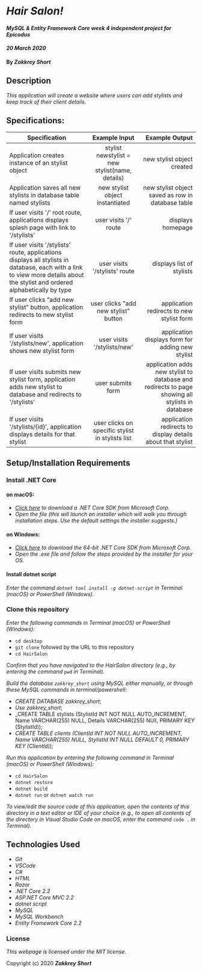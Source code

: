 # _Hair Salon!_

#### _MySQL & Entity Framework Core week 4 independent project for Epicodus_
#### _20 March 2020_

#### By _**Zakkrey Short**_

## Description

_This application will create a website where users can add stylists and keep track of their client details._

## Specifications: 

| Specification | Example Input | Example Output |
| ------------- |:-------------:| -------------------:|
| Application creates instance of an stylist object | stylist newstylist = new stylist(name, details) | new stylist object created |
| Application saves all new stylists in database table named stylists | new stylist object instantiated | new stylist object saved as row in database table |
| If user visits '/' root route, applications displays splash page with link to '/stylists' | user visits '/' route | displays homepage |
| If user visits '/stylists' route, applications displays all stylists in database, each with a link to view more details about the stylist and ordered alphabetically by type | user visits '/stylists' route | displays list of stylists |
| If user clicks "add new stylist" button, application redirects to new stylist form | user clicks "add new stylist" button | application redirects to new stylist form |
| If user visits '/stylists/new', application shows new stylist form | user visits '/stylists/new' | application displays form for adding new stylist |
| If user visits submits new stylist form, application adds new stylist to database and redirects to '/stylists' | user submits form | application adds new stylist to database and redirects to page showing all stylists in database |
| If user visits '/stylists/{id}', application displays details for that stylist | user clicks on specific stylist in stylists list | application redirects to display details about that stylist |

## Setup/Installation Requirements

### Install .NET Core

#### on macOS:
* _[Click here](https://dotnet.microsoft.com/download/thank-you/dotnet-sdk-2.2.106-macos-x64-installer) to download a .NET Core SDK from Microsoft Corp._
* _Open the file (this will launch an installer which will walk you through installation steps. Use the default settings the installer suggests.)_

#### on Windows:
* _[Click here](https://dotnet.microsoft.com/download/thank-you/dotnet-sdk-2.2.203-windows-x64-installer) to download the 64-bit .NET Core SDK from Microsoft Corp._
* _Open the .exe file and follow the steps provided by the installer for your OS._

#### Install dotnet script
_Enter the command ``dotnet tool install -g dotnet-script`` in Terminal (macOS) or PowerShell (Windows)._

### Clone this repository

_Enter the following commands in Terminal (macOS) or PowerShell (Windows):_
* ``cd desktop``
* ``git clone`` followed by the URL to this repository
* ``cd HairSalon``

_Confirm that you have navigated to the HairSalon directory (e.g., by entering the command_ ``pwd`` _in Terminal)._


_Build the database ``zakkrey_short`` using MySQL either manually, or through these MySQL commands in terminal/powershell:_

* _CREATE DATABASE zakkrey_short_;
* _Use zakkrey_short_;
* _CREATE TABLE stylists (StylistId INT NOT NULL AUTO_INCREMENT, Name VARCHAR(255) NULL, Details VARCHAR(255) NUll, PRIMARY KEY (StylistId));
* _CREATE TABLE clients (ClientId INT NOT NULL AUTO_INCREMENT, Name VARCHAR(255) NULL, StylistId INT NULL DEFAULT 0, PRIMARY KEY (ClientId));_


_Run this application by entering the following command in Terminal (macOS) or PowerShell (Windows):_
* ``cd HairSalon``
* ``dotnet restore``
* ``dotnet build``
* ``dotnet run`` or ``dotnet watch run``

_To view/edit the source code of this application, open the contents of this directory in a text editor or IDE of your choice (e.g., to open all contents of the directory in Visual Studio Code on macOS, enter the command_ ``code .`` _in Terminal)._


## Technologies Used
* _Git_
* _VSCode_
* _C#_
* _HTML_
* _Razor_
* _.NET Core 2.2_
* _ASP.NET Core MVC 2.2_
* _dotnet script_
* _MySQL_
* _MySQL Workbench_
* _Entity Framework Core 2.2_ 

### License

*This webpage is licensed under the MIT license.*

Copyright (c) 2020 **_Zakkrey Short_**
